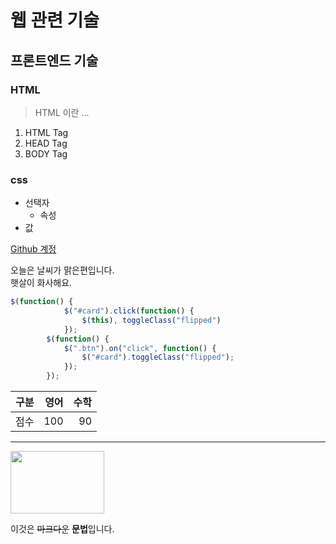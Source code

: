 # 웹 관련 기술
## 프론트엔드 기술
### HTML
> HTML 이란 ...
1. HTML Tag
2. HEAD Tag
3. BODY Tag

### css
* 선택자
  + 속성
* 값

[Github 계정](http://github.com/cyj9201/)

오늘은 날씨가 맑은편입니다.  
햇살이 화사해요.

```javascript
$(function() {
            $("#card").click(function() {
                $(this), toggleClass("flipped")
            });
        $(function() {
            $(".btn").on("click", function() {
                $("#card").toggleClass("flipped");
            });
        });
```

|  구분| 영어| 수학|
|:---:|---:|---:|
| 점수| 100| 90 |
--------
<img src="https://encrypted-tbn0.gstatic.com/images?q=tbn:ANd9GcQ5DXRRhntFReGDXLU8zZrosMd7bog07zhrW9oa5cnJfreFgaEt" width="150px" height="100px">

이것은 ~~마크다운~~ **문법**입니다.

